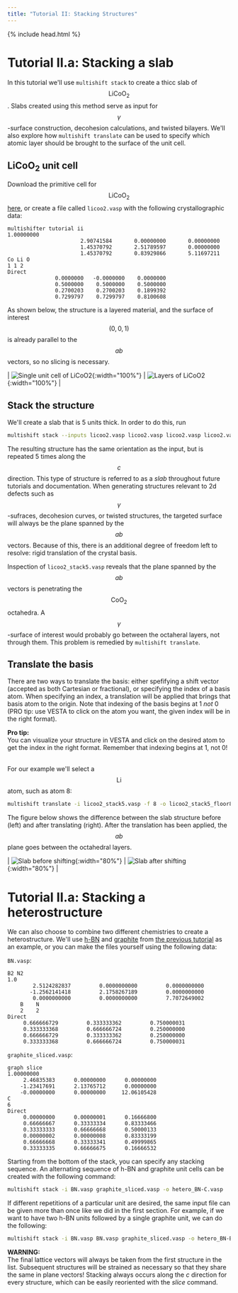 ```yaml
---
title: "Tutorial II: Stacking Structures"
---
```

{% include head.html %}

<style type="text/css">
{% include warning.css %}
</style>

# Tutorial II.a: Stacking a slab
In this tutorial we'll use `multishift stack` to create a thicc slab of $$\mathrm{LiCoO_2}$$.
Slabs created using this method serve as input for $$\gamma$$-surface construction, decohesion calculations, and twisted bilayers.
We'll also explore how `multishift translate` can be used to specify which atomic layer should be brought to the surface of the unit cell.

## LiCoO<sub>2</sub> unit cell
Download the primitive cell for $$\mathrm{LiCoO_2}$$ [here](./licoo2.vasp), or create a file called `licoo2.vasp` with the following crystallographic data:

    multishifter tutorial ii
    1.00000000
                           2.90741584       0.00000000       0.00000000
                           1.45370792       2.51789597       0.00000000
                           1.45370792       0.83929866       5.11697211
    Co Li O 
    1 1 2 
    Direct
                   0.0000000   -0.0000000    0.0000000
                   0.5000000    0.5000000    0.5000000
                   0.2700203    0.2700203    0.1899392
                   0.7299797    0.7299797    0.8100608

As shown below, the structure is a layered material, and the surface of interest $$(0,0,1)$$ is already parallel to the $$ab$$ vectors, so no slicing is necessary.

| ![Single unit cell of LiCoO2](./licoo2_single.png){:width="100%"} | ![Layers of LiCoO2](./licoo2.png){:width="100%"} |

## Stack the structure
We'll create a slab that is 5 units thick.
In order to do this, run

```bash
multishift stack --inputs licoo2.vasp licoo2.vasp licoo2.vasp licoo2.vasp licoo2.vasp --output licoo2_stack5.vasp
```

The resulting structure has the same orientation as the input, but is repeated 5 times along the $$c$$ direction.
This type of structure is referred to as a _slab_ throughout future tutorials and documentation.
When generating structures relevant to 2d defects such as $$\gamma$$-sufraces, decohesion curves, or twisted structures, the targeted surface will always be the plane spanned by the $$ab$$ vectors.
Because of this, there is an additional degree of freedom left to resolve: rigid translation of the crystal basis.

Inspection of `licoo2_stack5.vasp` reveals that the plane spanned by the $$ab$$ vectors is penetrating the $$\mathrm{CoO_2}$$ octahedra.
A $$\gamma$$-surface of interest would probably go between the octaheral layers, not through them.
This problem is remedied by `multishift translate`.

## Translate the basis
There are two ways to translate the basis: either spefifying a shift vector (accepted as both Cartesian or fractional), or specifying the index of a basis atom.
When specifying an index, a translation will be applied that brings that basis atom to the origin.
Note that indexing of the basis begins at 1 *not* 0 (PRO tip: use VESTA to click on the atom you want, the given index will be in the right format).

<div class="note">
<b>Pro tip:</b>
<br>You can visualize your structure in VESTA and click on the desired atom to get the index in the right format.
Remember that indexing begins at 1, not 0!
<br>
</div>
<div>
<br>
</div>

For our example we'll select a $$\mathrm{Li}$$ atom, such as atom 8:

```bash
multishift translate -i licoo2_stack5.vasp -f 8 -o licoo2_stack5_floor8.vasp
```

The figure below shows the difference between the slab structure before (left) and after translating (right).
After the translation has been applied, the $$ab$$ plane goes between the octahedral layers.

| ![Slab before shifting](./licoo2_stack5.png){:width="80%"} | ![Slab after shifting](./licoo2_stack5_floor8.png){:width="80%"} |

# Tutorial II.a: Stacking a heterostructure
We can also choose to combine two different chemistries to create a heterostructure.
We'll use [h-BN](./BN.vasp) and [graphite](../i/graphite_sliced.vasp) from [the previous tutorial](../i) as an example, or you can make the files yourself using the following data:

`BN.vasp`:

    B2 N2
    1.0
            2.5124282837         0.0000000000         0.0000000000
           -1.2562141418         2.1758267189         0.0000000000
            0.0000000000         0.0000000000         7.7072649002
        B    N
        2    2
    Direct
         0.666666729         0.333333362         0.750000031
         0.333333368         0.666666724         0.250000000
         0.666666729         0.333333362         0.250000000
         0.333333368         0.666666724         0.750000031

`graphite_sliced.vasp`:

    graph slice
    1.00000000
         2.46835383      0.00000000      0.00000000
        -1.23417691      2.13765712      0.00000000
        -0.00000000      0.00000000     12.06105428
    C 
    6 
    Direct
         0.00000000      0.00000001      0.16666800 
         0.66666667      0.33333334      0.83333466 
         0.33333333      0.66666668      0.50000133 
         0.00000002      0.00000008      0.83333199 
         0.66666668      0.33333341      0.49999865 
         0.33333335      0.66666675      0.16666532 

Starting from the bottom of the stack, you can specify any stacking sequence.
An alternating sequence of h-BN and graphite unit cells can be created with the following command:

```bash
multishift stack -i BN.vasp graphite_sliced.vasp -o hetero_BN-C.vasp
```

If different repetitions of a particular unit are desired, the same input file can be given more than once like we did in the first section.
For example, if we want to have two h-BN units followed by a single graphite unit, we can do the following:

```bash
multishift stack -i BN.vasp BN.vasp graphite_sliced.vasp -o hetero_BN-BN-C.vasp
```

<div class="warning">
<b>WARNING:</b>
<br>The final lattice vectors will always be taken from the first structure in the list.
Subsequent structures will be strained as necessary so that they share the same in plane vectors!
Stacking always occurs along the <i>c</i> direction for every structure, which can be easily reoriented with the <i>slice</i> command.
<br>
</div>
<div>
<br>
</div>
